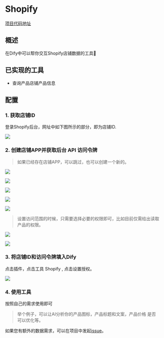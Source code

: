 # Shopify

[项目代码地址](https://github.com/chekun/dify-plugin-shopify)

## 概述

在Dify中可以帮你交互Shopify店铺数据的工具🔧

## 已实现的工具
  
  - 查询产品店铺产品信息

## 配置

### 1. 获取店铺ID

登录Shopify后台，网址中如下图所示的部分，即为店铺ID.

![](https://github.com/chekun/dify-plugin-shopify/blob/main/_assets/screenshots/store_id.png?raw=true)

### 2. 创建店铺APP并获取后台 API 访问令牌

> 如果已经存在店铺APP，可以跳过，也可以创建一个新的。

![](https://github.com/chekun/dify-plugin-shopify/blob/main/_assets/screenshots/app_1.png?raw=true)

![](https://github.com/chekun/dify-plugin-shopify/blob/main/_assets/screenshots/app_2.png?raw=true)

![](https://github.com/chekun/dify-plugin-shopify/blob/main/_assets/screenshots/app_3.png?raw=true)

![](https://github.com/chekun/dify-plugin-shopify/blob/main/_assets/screenshots/app_4.png?raw=true)

![](https://github.com/chekun/dify-plugin-shopify/blob/main/_assets/screenshots/app_5.png?raw=true)

> 设置访问范围的时候，只需要选择必要的权限即可，比如目前仅需给出读取产品的权限。

![](https://github.com/chekun/dify-plugin-shopify/blob/main/_assets/screenshots/app_6.png?raw=true)

![](https://github.com/chekun/dify-plugin-shopify/blob/main/_assets/screenshots/app_7.png?raw=true)

### 3. 将店铺ID和访问令牌填入Dify

点击插件，点击工具 Shopify , 点击设置授权。

![](https://github.com/chekun/dify-plugin-shopify/blob/main/_assets/screenshots/auth.png?raw=true)

### 4. 使用工具

按照自己的需求使用即可

> 举个例子，可以让AI分析你的产品图标，产品标题和文案，产品价格 是否可以优化等。

如果您有额外的数据需求，可以在项目中发起[issue]((https://github.com/chekun/dify-plugin-shopify))。